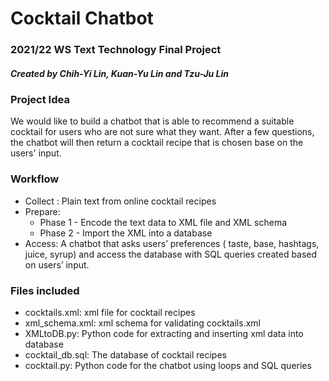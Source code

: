 # Cocktail Chatbot

### 2021/22 WS Text Technology Final Project
##### Created by Chih-Yi Lin, Kuan-Yu Lin and Tzu-Ju Lin

### Project Idea
We would like to build a chatbot that is able to recommend a suitable cocktail for users who are not sure what they want.
After a few questions, the chatbot will then return a cocktail recipe that is chosen base on the users' input.

### Workflow
* Collect : Plain text from online cocktail recipes
* Prepare: 
  * Phase 1 - Encode the text data to XML file and XML schema
  * Phase 2 - Import the XML into a database
* Access: A chatbot that asks users’ preferences ( taste, base, hashtags, juice, syrup) and access the database with SQL queries created based on users’ input.



### Files included
  * cocktails.xml: xml file for cocktail recipes
  * xml_schema.xml: xml schema for validating cocktails.xml
  * XMLtoDB.py: Python code for extracting and inserting xml data into database
  * cocktail_db.sql: The database of cocktail recipes
  * cocktail.py: Python code for the chatbot using loops and SQL queries
